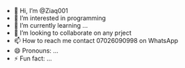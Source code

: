 - 👋 Hi, I’m @Ziaq001
- 👀 I’m interested in programming
- 🌱 I’m currently learning ...
- 💞️ I’m looking to collaborate on any prject
- 📫 How to reach me contact 07026090998 on WhatsApp 
- 😄 Pronouns: ...
- ⚡ Fun fact: ...

<!---
Ziaq001/Ziaq001 is a ✨ special ✨ repository because its `README.md` (this file) appears on your GitHub profile.
You can click the Preview link to take a look at your changes.
--->
